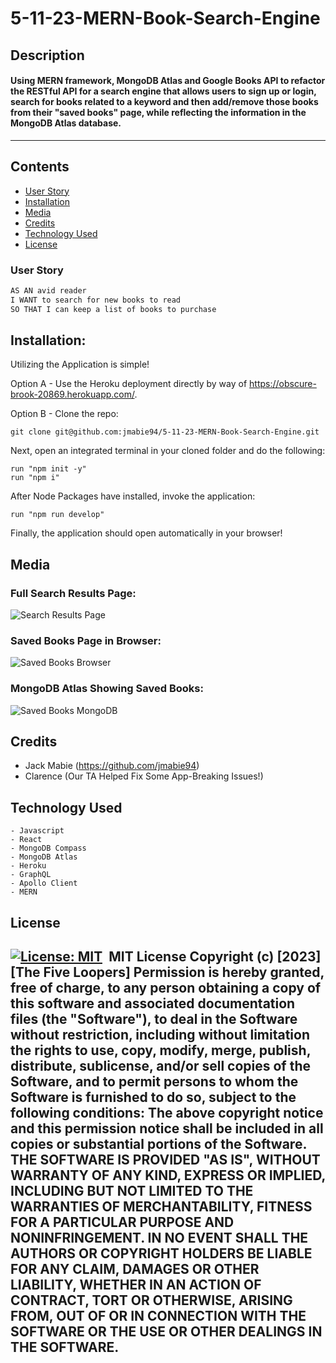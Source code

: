 # 5-11-23-MERN-Book-Search-Engine

## Description

#### Using MERN framework, MongoDB Atlas and Google Books API to refactor the RESTful API for a search engine that allows users to sign up or login, search for books related to a keyword and then add/remove those books from their "saved books" page, while reflecting the information in the MongoDB Atlas database.
---

## Contents
- [User Story](#user-story)
- [Installation](#installation)
- [Media](#media)
- [Credits](#credits)
- [Technology Used](#technology-used)
- [License](#license)
​
### User Story
```md
AS AN avid reader
I WANT to search for new books to read
SO THAT I can keep a list of books to purchase
```
## Installation:

Utilizing the Application is simple!

Option A - Use the Heroku deployment directly by way of https://obscure-brook-20869.herokuapp.com/.

Option B - Clone the repo:
    
    git clone git@github.com:jmabie94/5-11-23-MERN-Book-Search-Engine.git

Next, open an integrated terminal in your cloned folder and do the following:
    
    run "npm init -y"
    run "npm i"

After Node Packages have installed, invoke the application:

    run "npm run develop"


Finally, the application should open automatically in your browser!
​
## Media

### Full Search Results Page:
![Search Results Page](./client/public/media/book-search-full-results.png)

### Saved Books Page in Browser:
![Saved Books Browser](./client/public/media/book-search-saved-books.png)

### MongoDB Atlas Showing Saved Books:
![Saved Books MongoDB](./client/public/media/book-search-mongo-updated.png)
​
## Credits
- Jack Mabie (https://github.com/jmabie94)
- Clarence (Our TA Helped Fix Some App-Breaking Issues!)
​
## Technology Used
    - Javascript
    - React
    - MongoDB Compass
    - MongoDB Atlas
    - Heroku
    - GraphQL
    - Apollo Client
    - MERN
    
## License
​
[![License: MIT](https://img.shields.io/badge/License-MIT-yellow.svg)](https://opensource.org/licenses/MIT)
​
MIT License
Copyright (c) [2023] [The Five Loopers]
Permission is hereby granted, free of charge, to any person obtaining a copy
of this software and associated documentation files (the "Software"), to deal
in the Software without restriction, including without limitation the rights
to use, copy, modify, merge, publish, distribute, sublicense, and/or sell
copies of the Software, and to permit persons to whom the Software is
furnished to do so, subject to the following conditions:
The above copyright notice and this permission notice shall be included in all
copies or substantial portions of the Software.
THE SOFTWARE IS PROVIDED "AS IS", WITHOUT WARRANTY OF ANY KIND, EXPRESS OR
IMPLIED, INCLUDING BUT NOT LIMITED TO THE WARRANTIES OF MERCHANTABILITY,
FITNESS FOR A PARTICULAR PURPOSE AND NONINFRINGEMENT. IN NO EVENT SHALL THE
AUTHORS OR COPYRIGHT HOLDERS BE LIABLE FOR ANY CLAIM, DAMAGES OR OTHER
LIABILITY, WHETHER IN AN ACTION OF CONTRACT, TORT OR OTHERWISE, ARISING FROM,
OUT OF OR IN CONNECTION WITH THE SOFTWARE OR THE USE OR OTHER DEALINGS IN THE
SOFTWARE.
​
---